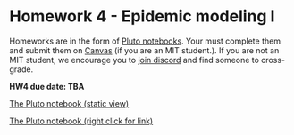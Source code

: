 # Homework 4 - Epidemic modeling I

Homeworks are in the form of [Pluto notebooks](https://github.com/fonsp/Pluto.jl). Your must complete them and submit them on [Canvas](https://canvas.mit.edu/courses/5637) (if you are an MIT student.). If you are not an MIT student, we encourage you to [join discord](https://discord.gg/Z5qnVf8) and find someone to cross-grade.

**HW4 due date: TBA**

[The Pluto notebook (static view)](https://htmlpreview.github.io/?https://github.com/mitmath/18S191/blob/master/homework/homework4/hw4.html)

[The Pluto notebook (right click for link)](https://raw.githubusercontent.com/mitmath/18S191/master/homework/homework4/hw4.jl)

